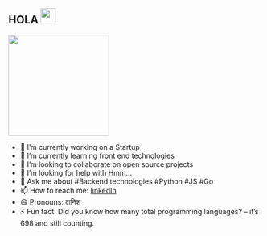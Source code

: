 ## HOLA <img src="https://raw.githubusercontent.com/iampavangandhi/iampavangandhi/master/gifs/Hi.gif" width="30px"></h2>
<p align="left"><img width=200px src="http://gph.is/YeaoHh"></p>

- 🔭 I’m currently working on a Startup
- 🌱 I’m currently learning front end technologies
- 👯 I’m looking to collaborate on open source projects
- 🤔 I’m looking for help with Hmm...
- 💬 Ask me about #Backend technologies #Python #JS #Go
- 📫 How to reach me: [linkedIn](https://www.linkedin.com/in/danish-sharma-63623b14a/)
- 😄 Pronouns: दानिश
- ⚡ Fun fact: Did you know how many total programming languages? – it’s 698 and still counting.
